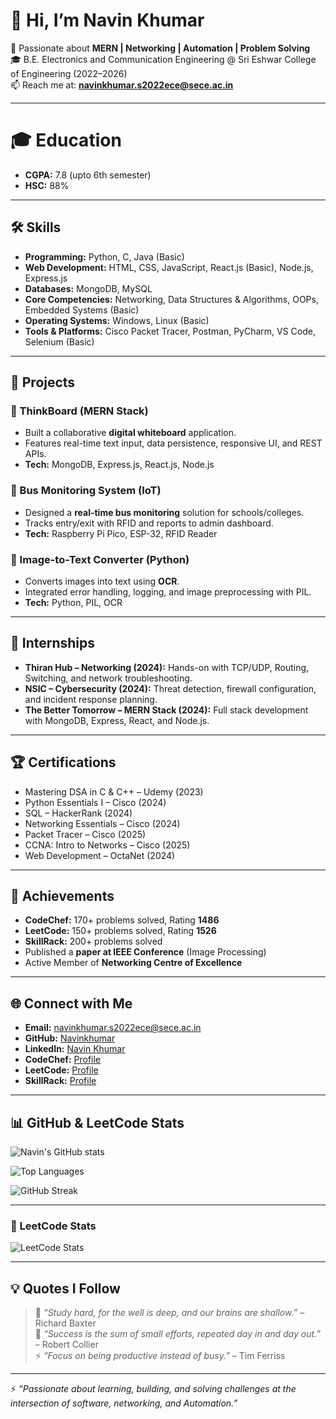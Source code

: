 # 👋 Hi, I’m Navin Khumar  

🚀 Passionate about **MERN | Networking | Automation | Problem Solving**  
🎓 B.E. Electronics and Communication Engineering @ Sri Eshwar College of Engineering (2022–2026)  
📫 Reach me at: **navinkhumar.s2022ece@sece.ac.in**  

---

# 🎓 Education
- **CGPA:** 7.8 (upto 6th semester)  
- **HSC:** 88%  

---

## 🛠️ Skills  

- **Programming:** Python, C, Java (Basic)  
- **Web Development:** HTML, CSS, JavaScript, React.js (Basic), Node.js, Express.js  
- **Databases:** MongoDB, MySQL  
- **Core Competencies:** Networking, Data Structures & Algorithms, OOPs, Embedded Systems (Basic)  
- **Operating Systems:** Windows, Linux (Basic)  
- **Tools & Platforms:** Cisco Packet Tracer, Postman, PyCharm, VS Code, Selenium (Basic)  

---

## 📌 Projects  

### 🔹 ThinkBoard (MERN Stack)  
- Built a collaborative **digital whiteboard** application.  
- Features real-time text input, data persistence, responsive UI, and REST APIs.  
- **Tech:** MongoDB, Express.js, React.js, Node.js  

### 🔹 Bus Monitoring System (IoT)  
- Designed a **real-time bus monitoring** solution for schools/colleges.  
- Tracks entry/exit with RFID and reports to admin dashboard.  
- **Tech:** Raspberry Pi Pico, ESP-32, RFID Reader  

### 🔹 Image-to-Text Converter (Python)  
- Converts images into text using **OCR**.  
- Integrated error handling, logging, and image preprocessing with PIL.  
- **Tech:** Python, PIL, OCR  

---

## 💼 Internships  

- **Thiran Hub – Networking (2024):** Hands-on with TCP/UDP, Routing, Switching, and network troubleshooting.  
- **NSIC – Cybersecurity (2024):** Threat detection, firewall configuration, and incident response planning.  
- **The Better Tomorrow – MERN Stack (2024):** Full stack development with MongoDB, Express, React, and Node.js.  

---

## 🏆 Certifications  

- Mastering DSA in C & C++ – Udemy (2023)  
- Python Essentials I – Cisco (2024)  
- SQL – HackerRank (2024)  
- Networking Essentials – Cisco (2024)  
- Packet Tracer – Cisco (2025)  
- CCNA: Intro to Networks – Cisco (2025)  
- Web Development – OctaNet (2024)  

---

## 🎯 Achievements  

- **CodeChef:** 170+ problems solved, Rating **1486**  
- **LeetCode:** 150+ problems solved, Rating **1526**  
- **SkillRack:** 200+ problems solved  
- Published a **paper at IEEE Conference** (Image Processing)  
- Active Member of **Networking Centre of Excellence**  

---

## 🌐 Connect with Me  

- **Email:** [navinkhumar.s2022ece@sece.ac.in](mailto:navinkhumar.s2022ece@sece.ac.in)  
- **GitHub:** [Navinkhumar](https://github.com/navinkhumar)  
- **LinkedIn:** [Navin Khumar](https://www.linkedin.com/in/navin-khumar-41685925a)  
- **CodeChef:** [Profile](https://www.codechef.com/users/navinkhumars)  
- **LeetCode:** [Profile](https://leetcode.com/u/navinkhumar/)  
- **SkillRack:** [Profile](https://www.skillrack.com/faces/resume.xhtml?id=483499&key=238b9bfaa5eacd9b34e3c8a1bd982a9a5c37ef73)  

---

## 📊 GitHub & LeetCode Stats  

![Navin's GitHub stats](https://github-readme-stats.vercel.app/api?username=navinkhumar&show_icons=true&theme=radical)  

<!-- Force Python to dominate by hiding frontend langs -->
![Top Languages](https://github-readme-stats.vercel.app/api/top-langs/?username=navinkhumar&layout=compact&theme=radical&hide=javascript,html,css)  

![GitHub Streak](https://streak-stats.demolab.com/?user=navinkhumar&theme=radical)  

---

### 🔹 LeetCode Stats  

![LeetCode Stats](https://leetcard.jacoblin.cool/navinkhumar?theme=radical&font=Karma&ext=activity)  

---

## 💡 Quotes I Follow  

> 📖 *“Study hard, for the well is deep, and our brains are shallow.”* – Richard Baxter  
> 🎯 *“Success is the sum of small efforts, repeated day in and day out.”* – Robert Collier  
> ⚡ *“Focus on being productive instead of busy.”* – Tim Ferriss  

---

⚡ _“Passionate about learning, building, and solving challenges at the intersection of software, networking, and Automation.”_
